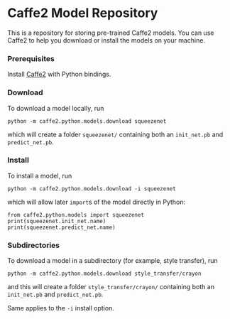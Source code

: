# Caffe2 Model Repository
This is a repository for storing pre-trained Caffe2 models.
You can use Caffe2 to help you download or install the models on your machine.

### Prerequisites

Install [Caffe2](https://github.com/caffe2/caffe2) with Python bindings.

### Download

To download a model locally, run

    python -m caffe2.python.models.download squeezenet

which will create a folder `squeezenet/` containing both an `init_net.pb` and `predict_net.pb`.

### Install

To install a model, run

    python -m caffe2.python.models.download -i squeezenet

which will allow later `import`s of the model directly in Python:

    from caffe2.python.models import squeezenet
    print(squeezenet.init_net.name)
    print(squeezenet.predict_net.name)

### Subdirectories

To download a model in a subdirectory (for example, style transfer), run

    python -m caffe2.python.models.download style_transfer/crayon

and this will create a folder `style_transfer/crayon/` containing both an `init_net.pb` and `predict_net.pb`.

Same applies to the `-i` install option.
